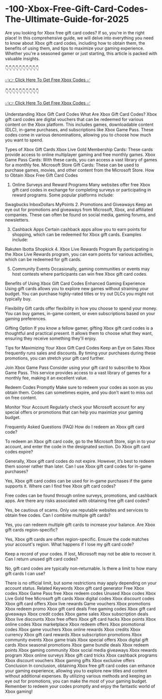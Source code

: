 # -100-Xbox-Free-Gift-Card-Codes-The-Ultimate-Guide-for-2025

Are you looking for Xbox free gift card codes? If so, you're in the right place! In this comprehensive guide, we will delve into everything you need to know about Xbox gift card codes, including how to obtain them, the benefits of using them, and tips to maximize your gaming experience. Whether you're a seasoned gamer or just starting, this article is packed with valuable insights.

👇👇👇👇👇👇👇👇👇👇

[✅👉 Click Here To Get Free Xbox Codes ✅](https://offer-hub.sannir.xyz/xbox)

👇👇👇👇👇👇👇👇👇👇

[✅👉 Click Here To Get Free Xbox Codes ✅](https://offer-hub.sannir.xyz/xbox)

Understanding Xbox Gift Card Codes
What Are Xbox Gift Card Codes?
Xbox gift card codes are digital vouchers that can be redeemed for various content on the Xbox platform. This includes games, downloadable content (DLC), in-game purchases, and subscriptions like Xbox Game Pass. These codes come in various denominations, allowing you to choose how much you want to spend.

Types of Xbox Gift Cards
Xbox Live Gold Membership Cards: These cards provide access to online multiplayer gaming and free monthly games.
Xbox Game Pass Cards: With these cards, you can access a vast library of games for a monthly fee.
Microsoft Store Gift Cards: These can be used to purchase games, movies, and other content from the Microsoft Store.
How to Obtain Xbox Free Gift Card Codes
1. Online Surveys and Reward Programs
Many websites offer free Xbox gift card codes in exchange for completing surveys or participating in reward programs. Some popular platforms include:

Swagbucks
InboxDollars
MyPoints
2. Promotions and Giveaways
Keep an eye out for promotions and giveaways from Microsoft, Xbox, and affiliated companies. These can often be found on social media, gaming forums, and newsletters.

3. Cashback Apps
Certain cashback apps allow you to earn points for shopping, which can be redeemed for Xbox gift cards. Examples include:

Rakuten
Ibotta
Shopkick
4. Xbox Live Rewards Program
By participating in the Xbox Live Rewards program, you can earn points for various activities, which can be redeemed for gift cards.

5. Community Events
Occasionally, gaming communities or events may host contests where participants can win free Xbox gift card codes.

Benefits of Using Xbox Gift Card Codes
Enhanced Gaming Experience
Using gift cards allows you to explore new games without straining your budget. You can purchase highly-rated titles or try out DLCs you might not typically buy.

Flexibility
Gift cards offer flexibility in how you choose to spend your money. You can buy games, in-game content, or even subscriptions based on your gaming preferences.

Gifting Option
If you know a fellow gamer, gifting Xbox gift card codes is a thoughtful and practical present. It allows them to choose what they want, ensuring they receive something they'll enjoy.

Tips for Maximizing Your Xbox Gift Card Codes
Keep an Eye on Sales
Xbox frequently runs sales and discounts. By timing your purchases during these promotions, you can stretch your gift card further.

Join Xbox Game Pass
Consider using your gift card to subscribe to Xbox Game Pass. This service provides access to a vast library of games for a monthly fee, making it an excellent value.

Redeem Codes Promptly
Make sure to redeem your codes as soon as you obtain them. Codes can sometimes expire, and you don’t want to miss out on free content.

Monitor Your Account
Regularly check your Microsoft account for any special offers or promotions that can help you maximize your gaming budget.

Frequently Asked Questions (FAQ)
How do I redeem an Xbox gift card code?

To redeem an Xbox gift card code, go to the Microsoft Store, sign in to your account, and enter the code in the designated section.
Do Xbox gift card codes expire?

Generally, Xbox gift card codes do not expire. However, it’s best to redeem them sooner rather than later.
Can I use Xbox gift card codes for in-game purchases?

Yes, Xbox gift card codes can be used for in-game purchases if the game supports it.
Where can I find free Xbox gift card codes?

Free codes can be found through online surveys, promotions, and cashback apps.
Are there any risks associated with obtaining free gift card codes?

Yes, be cautious of scams. Only use reputable websites and services to obtain free codes.
Can I combine multiple gift cards?

Yes, you can redeem multiple gift cards to increase your balance.
Are Xbox gift cards region-specific?

Yes, Xbox gift cards are often region-specific. Ensure the code matches your account's region.
What happens if I lose my gift card code?

Keep a record of your codes. If lost, Microsoft may not be able to recover it.
Can I return unused gift card codes?

No, gift card codes are typically non-returnable.
Is there a limit to how many gift cards I can use?

There is no official limit, but some restrictions may apply depending on your account status.
Related Keywords
Xbox gift card generator
Free Xbox codes
Xbox Game Pass free
Xbox redeem codes
Unused Xbox codes
Xbox Live Gold free
Microsoft gift cards
Xbox digital codes
Xbox discount codes
Xbox gift card offers
Xbox live rewards
Game vouchers
Xbox promotions
Xbox redeem promo
Xbox gift card deals
Free gaming codes
Xbox gift card giveaways
Xbox credit codes
Xbox game sales
Xbox subscription deals
Xbox live discounts
Xbox free offers
Xbox gift card hacks
Xbox points
Xbox online codes
Xbox marketplace
Xbox redeem offers
Xbox promotional codes
Xbox game vouchers
Xbox online rewards
Xbox credits
Xbox currency
Xbox gift card rewards
Xbox subscription promotions
Xbox community events
Xbox game trials
Xbox special offers
Xbox digital gift cards
Xbox seasonal promotions
Xbox game bundle deals
Xbox redeem points
Xbox gaming community
Xbox social media giveaways
Xbox rewards program
Xbox online surveys
Xbox gift card tricks
Xbox cashback programs
Xbox discount vouchers
Xbox gaming gifts
Xbox exclusive offers
Conclusion
In conclusion, obtaining Xbox free gift card codes can enhance your gaming experience, allowing you to explore new titles and content without additional expenses. By utilizing various methods and keeping an eye out for promotions, you can make the most of your gaming budget. Remember to redeem your codes promptly and enjoy the fantastic world of Xbox gaming!
